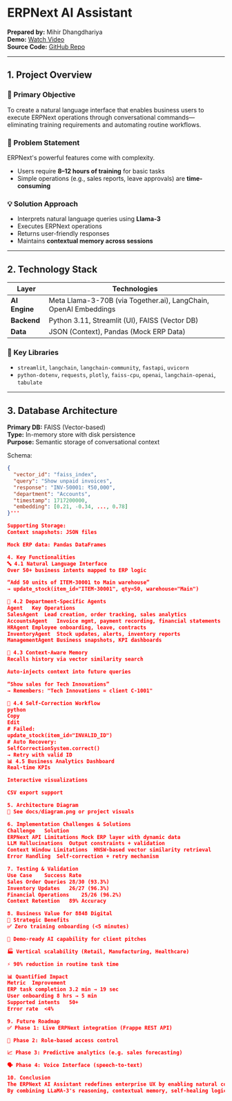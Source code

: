 # ERPNext AI Assistant

**Prepared by:** Mihir Dhangdhariya  
**Demo:** [Watch Video](https://www.loom.com/share/9d319950a8fa42b3bfa59f48b34b42f3)  
**Source Code:** [GitHub Repo](https://github.com/mihirdhangdhariya/ERPNext-AI-Assistant)

---

## 1. Project Overview

### 🎯 Primary Objective  
To create a natural language interface that enables business users to execute ERPNext operations through conversational commands—eliminating training requirements and automating routine workflows.

### 🚨 Problem Statement  
ERPNext's powerful features come with complexity.  
- Users require **8–12 hours of training** for basic tasks  
- Simple operations (e.g., sales reports, leave approvals) are **time-consuming**

### 💡 Solution Approach  
- Interprets natural language queries using **Llama-3**  
- Executes ERPNext operations  
- Returns user-friendly responses  
- Maintains **contextual memory across sessions**

---

## 2. Technology Stack

| Layer       | Technologies                                                                 |
|-------------|------------------------------------------------------------------------------|
| **AI Engine** | Meta Llama-3-70B (via Together.ai), LangChain, OpenAI Embeddings           |
| **Backend**   | Python 3.11, Streamlit (UI), FAISS (Vector DB)                             |
| **Data**      | JSON (Context), Pandas (Mock ERP Data)                                     |

### 🔧 Key Libraries
- `streamlit`, `langchain`, `langchain-community`, `fastapi`, `uvicorn`  
- `python-dotenv`, `requests`, `plotly`, `faiss-cpu`, `openai`, `langchain-openai`, `tabulate`

---

## 3. Database Architecture

**Primary DB:** FAISS (Vector-based)  
**Type:** In-memory store with disk persistence  
**Purpose:** Semantic storage of conversational context

Schema:
```json
{
  "vector_id": "faiss_index",
  "query": "Show unpaid invoices",
  "response": "INV-50001: ₹50,000",
  "department": "Accounts",
  "timestamp": 1717200000,
  "embedding": [0.21, -0.34, ..., 0.78]
}'''

Supporting Storage:
Context snapshots: JSON files

Mock ERP data: Pandas DataFrames

4. Key Functionalities
🔤 4.1 Natural Language Interface
Over 50+ business intents mapped to ERP logic

“Add 50 units of ITEM-30001 to Main warehouse”
→ update_stock(item_id="ITEM-30001", qty=50, warehouse="Main")

👥 4.2 Department-Specific Agents
Agent	Key Operations
SalesAgent	Lead creation, order tracking, sales analytics
AccountsAgent	Invoice mgmt, payment recording, financial statements
HRAgent	Employee onboarding, leave, contracts
InventoryAgent	Stock updates, alerts, inventory reports
ManagementAgent	Business snapshots, KPI dashboards

🧠 4.3 Context-Aware Memory
Recalls history via vector similarity search

Auto-injects context into future queries

“Show sales for Tech Innovations”
→ Remembers: "Tech Innovations = client C-1001"

🔁 4.4 Self-Correction Workflow
python
Copy
Edit
# Failed:
update_stock(item_id="INVALID_ID")
# Auto Recovery:
SelfCorrectionSystem.correct()
→ Retry with valid ID
📊 4.5 Business Analytics Dashboard
Real-time KPIs

Interactive visualizations

CSV export support

5. Architecture Diagram
📌 See docs/diagram.png or project visuals

6. Implementation Challenges & Solutions
Challenge	Solution
ERPNext API Limitations	Mock ERP layer with dynamic data
LLM Hallucinations	Output constraints + validation
Context Window Limitations	HNSW-based vector similarity retrieval
Error Handling	Self-correction + retry mechanism

7. Testing & Validation
Use Case	Success Rate
Sales Order Queries	28/30 (93.3%)
Inventory Updates	26/27 (96.3%)
Financial Operations	25/26 (96.2%)
Context Retention	89% Accuracy

8. Business Value for 8848 Digital
🎯 Strategic Benefits
✅ Zero training onboarding (<5 minutes)

🚀 Demo-ready AI capability for client pitches

🏭 Vertical scalability (Retail, Manufacturing, Healthcare)

⚡ 90% reduction in routine task time

📊 Quantified Impact
Metric	Improvement
ERP task completion	3.2 min → 19 sec
User onboarding	8 hrs → 5 min
Supported intents	50+
Error rate	<4%

9. Future Roadmap
✅ Phase 1: Live ERPNext integration (Frappe REST API)

🔐 Phase 2: Role-based access control

📈 Phase 3: Predictive analytics (e.g. sales forecasting)

🗣️ Phase 4: Voice Interface (speech-to-text)

10. Conclusion
The ERPNext AI Assistant redefines enterprise UX by enabling natural conversations with ERP systems.
By combining LLaMA-3's reasoning, contextual memory, self-healing logic, and modular agents—it streamlines operations and enables instant productivity across departments.


